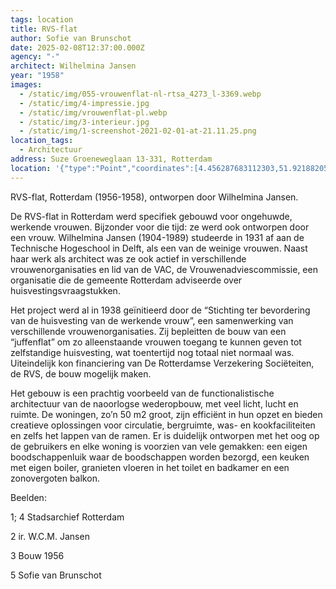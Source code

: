 ```yaml
---
tags: location
title: RVS-flat
author: Sofie van Brunschot
date: 2025-02-08T12:37:00.000Z
agency: "-"
architect: Wilhelmina Jansen
year: "1958"
images:
  - /static/img/055-vrouwenflat-nl-rtsa_4273_l-3369.webp
  - /static/img/4-impressie.jpg
  - /static/img/vrouwenflat-pl.webp
  - /static/img/3-interieur.jpg
  - /static/img/1-screenshot-2021-02-01-at-21.11.25.png
location_tags:
  - Architectuur
address: Suze Groeneweglaan 13-331⁣, Rotterdam⁣
location: '{"type":"Point","coordinates":[4.456287683112303,51.92188205527069]}'
---
```

RVS-flat, Rotterdam (1956-1958), ontworpen door Wilhelmina Jansen⁣.⁣ 

De RVS-flat in Rotterdam werd specifiek gebouwd voor ongehuwde, werkende vrouwen. Bijzonder voor die tijd: ze werd ook ontworpen door een vrouw. Wilhelmina Jansen (1904-1989) studeerde in 1931 af aan de Technische Hogeschool in Delft, als een van de weinige vrouwen. Naast haar werk als architect was ze ook actief in verschillende vrouwenorganisaties en lid van de VAC, de Vrouwenadviescommissie, een organisatie die de gemeente Rotterdam adviseerde over huisvestingsvraagstukken.⁣⁣

Het project werd al in 1938 geïnitieerd door de “Stichting ter bevordering van de huisvesting van de werkende vrouw”, een samenwerking van verschillende vrouwenorganisaties. Zij bepleitten de bouw van een “juffenflat” om zo alleenstaande vrouwen toegang te kunnen geven tot zelfstandige huisvesting, wat toentertijd nog totaal niet normaal was. Uiteindelijk kon financiering van De Rotterdamse Verzekering Sociëteiten, de RVS, de bouw mogelijk maken.⁣⁣
⁣

Het gebouw is een prachtig voorbeeld van de functionalistische architectuur van de naoorlogse wederopbouw, met veel licht, lucht en ruimte. De woningen, zo’n 50 m2 groot, zijn efficiënt in hun opzet en bieden creatieve oplossingen voor circulatie, bergruimte, was- en kookfaciliteiten en zelfs het lappen van de ramen. Er is duidelijk ontworpen met het oog op de gebruikers en elke woning is voorzien van vele gemakken: een eigen boodschappenluik waar de boodschappen worden bezorgd, een keuken met eigen boiler, granieten vloeren in het toilet en badkamer en een zonovergoten balkon.⁣⁣

Beelden:⁣⁣

1; 4 Stadsarchief Rotterdam

2 ir. W.C.M. Jansen

3 Bouw 1956

5 Sofie van Brunschot
